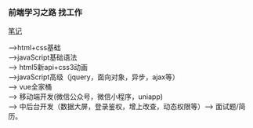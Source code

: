 ### 前端学习之路 找工作

[笔记](/md/note.md)

-->html+css基础  
-->javaScript基础语法  
--> html5新api+css3动画  
-->javaScript高级（jquery，面向对象，异步，ajax等）  
--> vue全家桶  
--> 移动端开发(微信公众号，微信小程序，uniapp)   
--> 中后台开发（数据大屏，登录鉴权，增上改查，动态权限等）--> 面试题/简历。

